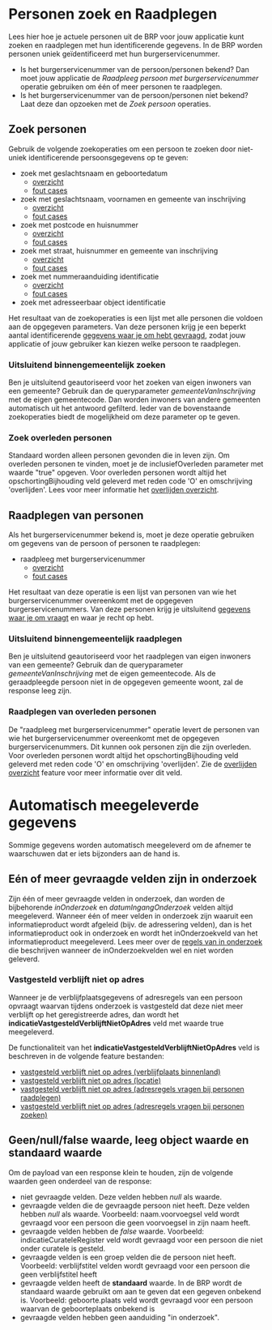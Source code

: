 # Personen zoek en Raadplegen

Lees hier hoe je actuele personen uit de BRP voor jouw applicatie kunt zoeken en raadplegen met hun identificerende gegevens. In de BRP worden personen uniek geïdentificeerd met hun burgerservicenummer.

* Is het burgerservicenummer van de persoon/personen bekend? Dan moet jouw applicatie de *Raadpleeg persoon met burgerservicenummer* operatie gebruiken om één of meer personen te raadplegen.
* Is het burgerservicenummer van de persoon/personen niet bekend? Laat deze dan opzoeken met de *Zoek persoon* operaties.

## Zoek personen

Gebruik de volgende zoekoperaties om een persoon te zoeken door niet-uniek identificerende persoonsgegevens op te geven:

- zoek met geslachtsnaam en geboortedatum
  - [overzicht](./../features/zoek-met-geslachtsnaam-en-geboortedatum/overzicht.feature)
  - [fout cases](./../features/zoek-met-geslachtsnaam-en-geboortedatum/fout-cases.feature)
- zoek met geslachtsnaam, voornamen en gemeente van inschrijving
  - [overzicht](./../features/zoek-met-geslachtsnaam-voornamen-en-gemeente-van-inschrijving/overzicht.feature)
  - [fout cases](./../features/zoek-met-geslachtsnaam-voornamen-en-gemeente-van-inschrijving/fout-cases.feature)
- zoek met postcode en huisnummer
  - [overzicht](./../features/zoek-met-postcode-en-huisnummer/overzicht.feature)
  - [fout cases](./../features/zoek-met-postcode-en-huisnummer/fout-cases.feature)
- zoek met straat, huisnummer en gemeente van inschrijving
  - [overzicht](./../features/zoek-met-straatnaam-huisnummer-en-gemeente-van-inschrijving/overzicht.feature)
  - [fout cases](./../features/zoek-met-straatnaam-huisnummer-en-gemeente-van-inschrijving/fout-cases.feature)
- zoek met nummeraanduiding identificatie
  - [overzicht](./../features/zoek-met-nummeraanduiding-identificatie/overzicht.feature)
  - [fout cases](./../features/zoek-met-nummeraanduiding-identificatie/fout-cases.feature)
- zoek met adresseerbaar object identificatie

Het resultaat van de zoekoperaties is een lijst met alle personen die voldoen aan de opgegeven parameters. Van deze personen krijg je een beperkt aantal identificerende [gegevens waar je om hebt gevraagd](./Personen-response-filteren), zodat jouw applicatie of jouw gebruiker kan kiezen welke persoon te raadplegen. 

### Uitsluitend binnengemeentelijk zoeken

Ben je uitsluitend geautoriseerd voor het zoeken van eigen inwoners van een gemeente? Gebruik dan de queryparameter *gemeenteVanInschrijving* met de eigen gemeentecode. Dan worden inwoners van andere gemeenten automatisch uit het antwoord gefilterd. Ieder van de bovenstaande zoekoperaties biedt de mogelijkheid om deze parameter op te geven.

### Zoek overleden personen
Standaard worden alleen personen gevonden die in leven zijn. Om overleden personen te vinden, moet je de inclusiefOverleden parameter met waarde "true" opgeven.
Voor overleden personen wordt altijd het opschortingBijhouding veld geleverd met reden code 'O' en omschrijving 'overlijden'. Lees voor meer informatie het [overlijden overzicht](./../features/persoon-beperkt/overlijden/overzicht.feature).

## Raadplegen van personen

Als het burgerservicenummer bekend is, moet je deze operatie gebruiken om gegevens van de persoon of personen te raadplegen:

- raadpleeg met burgerservicenummer
  - [overzicht](./../features/raadpleeg-met-burgerservicenummer/overzicht.feature)
  - [fout cases](./../features/raadpleeg-met-burgerservicenummer/fout-cases.feature)

Het resultaat van deze operatie is een lijst van personen van wie het burgerservicenummer overeenkomt met de opgegeven burgerservicenummers. Van deze personen krijg je uitsluitend [gegevens waar je om vraagt](./Personen-response-filteren) en waar je recht op hebt.

### Uitsluitend binnengemeentelijk raadplegen 

Ben je uitsluitend geautoriseerd voor het raadplegen van eigen inwoners van een gemeente? Gebruik dan de queryparameter *gemeenteVanInschrijving* met de eigen gemeentecode. Als de geraadpleegde persoon niet in de opgegeven gemeente woont, zal de response leeg zijn.

### Raadplegen van overleden personen

De "raadpleeg met burgerservicenummer" operatie levert de personen van wie het burgerservicenummer overeenkomt met de opgegeven burgerservicenummers. Dit kunnen ook personen zijn die zijn overleden.
Voor overleden personen wordt altijd het opschortingBijhouding veld geleverd met reden code 'O' en omschrijving 'overlijden'.  Zie de [overlijden overzicht](./../features/persoon/overlijden/overzicht.feature) feature voor meer informatie over dit veld.

# Automatisch meegeleverde gegevens
Sommige gegevens worden automatisch meegeleverd om de afnemer te waarschuwen dat er iets bijzonders aan de hand is.

## Eén of meer gevraagde velden zijn in onderzoek

Zijn één of meer gevraagde velden in onderzoek, dan worden de bijbehorende *inOnderzoek* en *datumIngangOnderzoek* velden altijd meegeleverd.
Wanneer één of meer velden in onderzoek zijn waaruit een informatieproduct wordt afgeleid (bijv. de adressering velden), dan is het informatieproduct ook in onderzoek en wordt het inOnderzoekveld van het informatieproduct meegeleverd.
Lees meer over de [regels van in onderzoek](./../features/in-onderzoek.feature) die beschrijven wanneer de inOnderzoekvelden wel en niet worden geleverd.

### Vastgesteld verblijft niet op adres

Wanneer je de verblijfplaatsgegevens of adresregels van een persoon opvraagt waarvan tijdens onderzoek is vastgesteld dat deze niet meer verblijft op het geregistreerde adres, dan wordt het **indicatieVastgesteldVerblijftNietOpAdres** veld met waarde true meegeleverd.

De functionaliteit van het **indicatieVastgesteldVerblijftNietOpAdres** veld is beschreven in de volgende feature bestanden:
- [vastgesteld verblijft niet op adres (verblijfplaats binnenland)](./../features/persoon/verblijfplaats/adres/vastgesteld-verblijft-niet-op-adres.feature)
- [vastgesteld verblijft niet op adres (locatie)](./../features/persoon/verblijfplaats/locatie/vastgesteld-verblijft-niet-op-adres.feature)
- [vastgesteld verblijft niet op adres (adresregels vragen bij personen raadplegen)](./../features/persoon/adressering/adres-regels/vastgesteld-verblijft-niet-op-adres.feature)
- [vastgesteld verblijft niet op adres (adresregels vragen bij personen zoeken)](./../features/persoon-beperkt/adressering/adres-regels/vastgesteld-verblijft-niet-op-adres.feature)

## Geen/null/false waarde, leeg object waarde en standaard waarde

Om de payload van een response klein te houden, zijn de volgende waarden geen onderdeel van de response:

- niet gevraagde velden. Deze velden hebben _null_ als waarde.
- gevraagde velden die de gevraagde persoon niet heeft. Deze velden hebben _null_ als waarde. Voorbeeld: naam.voorvoegsel veld wordt gevraagd voor een persoon die geen voorvoegsel in zijn naam heeft.
- gevraagde velden hebben de _false_ waarde. Voorbeeld: indicatieCurateleRegister veld wordt gevraagd voor een persoon die niet onder curatele is gesteld.
- gevraagde velden is een groep velden die de persoon niet heeft. Voorbeeld: verblijfstitel velden wordt gevraagd voor een persoon die geen verblijfstitel heeft
- gevraagde velden heeft de __standaard__ waarde. In de BRP wordt de standaard waarde gebruikt om aan te geven dat een gegeven onbekend is. Voorbeeld: geboorte.plaats veld wordt gevraagd voor een persoon waarvan de geboorteplaats onbekend is
- gevraagde velden hebben geen aanduiding "in onderzoek".
